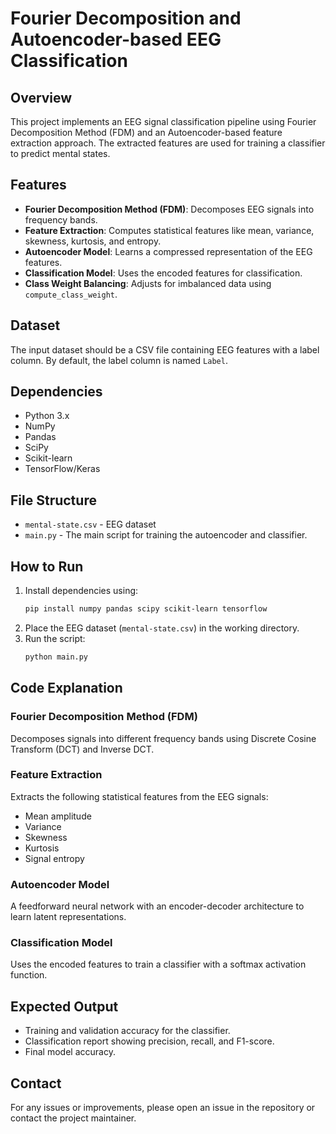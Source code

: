 # Fourier Decomposition and Autoencoder-based EEG Classification

## Overview
This project implements an EEG signal classification pipeline using Fourier Decomposition Method (FDM) and an Autoencoder-based feature extraction approach. The extracted features are used for training a classifier to predict mental states.

## Features
- **Fourier Decomposition Method (FDM)**: Decomposes EEG signals into frequency bands.
- **Feature Extraction**: Computes statistical features like mean, variance, skewness, kurtosis, and entropy.
- **Autoencoder Model**: Learns a compressed representation of the EEG features.
- **Classification Model**: Uses the encoded features for classification.
- **Class Weight Balancing**: Adjusts for imbalanced data using `compute_class_weight`.

## Dataset
The input dataset should be a CSV file containing EEG features with a label column. By default, the label column is named `Label`.

## Dependencies
- Python 3.x
- NumPy
- Pandas
- SciPy
- Scikit-learn
- TensorFlow/Keras

## File Structure
- `mental-state.csv` - EEG dataset 
- `main.py` - The main script for training the autoencoder and classifier.

## How to Run
1. Install dependencies using:
   ```bash
   pip install numpy pandas scipy scikit-learn tensorflow
   ```
2. Place the EEG dataset (`mental-state.csv`) in the working directory.
3. Run the script:
   ```bash
   python main.py
   ```

## Code Explanation
### Fourier Decomposition Method (FDM)
Decomposes signals into different frequency bands using Discrete Cosine Transform (DCT) and Inverse DCT.

### Feature Extraction
Extracts the following statistical features from the EEG signals:
- Mean amplitude
- Variance
- Skewness
- Kurtosis
- Signal entropy

### Autoencoder Model
A feedforward neural network with an encoder-decoder architecture to learn latent representations.

### Classification Model
Uses the encoded features to train a classifier with a softmax activation function.

## Expected Output
- Training and validation accuracy for the classifier.
- Classification report showing precision, recall, and F1-score.
- Final model accuracy.

## Contact
For any issues or improvements, please open an issue in the repository or contact the project maintainer.

